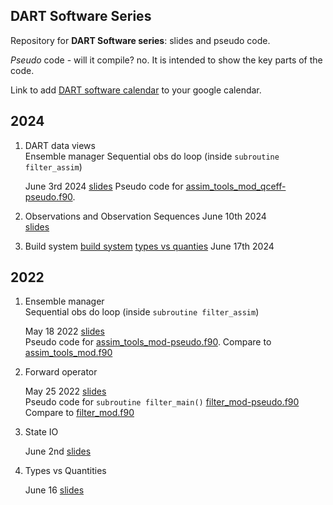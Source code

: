 ## DART Software Series

Repository for **DART Software series**: slides and pseudo code. 

*Pseudo* code - will it compile? no. It is intended to show the key parts of the code.

Link to add [DART software calendar](https://calendar.google.com/calendar/u/0?cid=Y19tbWRkYXFnbG9qcGR2aTRodjltazBuOTRzMEBncm91cC5jYWxlbmRhci5nb29nbGUuY29t) to your google calendar.



## 2024

1. DART data views  
   Ensemble manager
   Sequential obs do loop (inside `subroutine filter_assim`)
 
   June 3rd 2024
   [slides](https://docs.google.com/presentation/d/1UPqnPKR-9yNSKj2ckSKRjTJMUXUlAOXrknnG1kNVIUM/edit?usp=sharing)
   Pseudo code for [assim\_tools\_mod_qceff-pseudo.f90](pseudo_code/assim_tools_mod_qceff-pseudo.f90).

2. Observations and Observation Sequences
   June 10th 2024  
   [slides](https://docs.google.com/presentation/d/1Q3wCpIF40MPWkrKFzqXTBkJMyu0PbaD489dJJ8KmD3I/edit?usp=sharing)


3. Build system
   [build system](https://docs.google.com/presentation/d/1SeT16gUN9bwfB2MVvHfMfjVPOpiv7Fp1jmrgkFVU3Zg/edit?usp=sharing)
   [types vs quanties](https://docs.google.com/presentation/d/1h5CDS0rh8u02VBfs17lmi_OVyhwTQk8VZmnEqH9YjxI/edit?usp=sharing)
   June 17th 2024

## 2022

1. Ensemble manager  
   Sequential obs do loop (inside `subroutine filter_assim`)

   May 18 2022
   [slides](https://docs.google.com/presentation/d/1EDJMP8AjaCTnT_fUI_K7BtgjkOfQdqQLd4awAMonlYE/edit?usp=sharing)  
   Pseudo code for [assim\_tools\_mod-pseudo.f90](pseudo_code/assim_tools_mod-pseudo.f90).
   Compare to [assim\_tools\_mod.f90](https://github.com/NCAR/DART/blob/main/assimilation_code/modules/assimilation/assim_tools_mod.f90)


2. Forward operator

   May 25 2022
   [slides](https://docs.google.com/presentation/d/1dnkh4geBuBpWpwn2Rb8Gs5276EAJZwJmjZdDiy7YNyM/edit?usp=sharing)  
   Pseudo code for `subroutine filter_main()` [filter\_mod-pseudo.f90](pseudo_code/filter_mod-pseudo.f90)
   Compare to [filter\_mod.f90](https://github.com/NCAR/DART/blob/main/assimilation_code/modules/assimilation/filter_mod.f90)


3. State IO  

   June 2nd 
   [slides](https://docs.google.com/presentation/d/1xjFbxj7HNyheFacjgKxqJDLkZcmoRd4qcaUpeDyLvaE/edit?usp=sharing)
   
4. Types vs Quantities

   June 16
   [slides](https://docs.google.com/presentation/d/1h5CDS0rh8u02VBfs17lmi_OVyhwTQk8VZmnEqH9YjxI/edit?usp=sharing)
   
